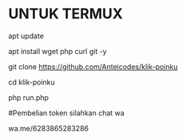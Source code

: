 # UNTUK TERMUX

apt update

apt install wget php curl git -y

git clone https://github.com/Anteicodes/klik-poinku

cd klik-poinku

php run.php



#Pembelian token silahkan
chat wa

wa.me/6283865283286
